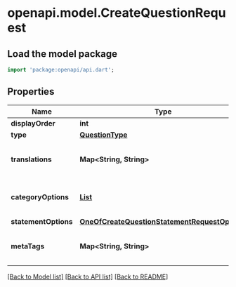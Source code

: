 # openapi.model.CreateQuestionRequest

## Load the model package
```dart
import 'package:openapi/api.dart';
```

## Properties
Name | Type | Description | Notes
------------ | ------------- | ------------- | -------------
**displayOrder** | **int** |  | [optional] 
**type** | [**QuestionType**](QuestionType.md) |  | [optional] 
**translations** | **Map<String, String>** |  | [optional] [default to const {}]
**categoryOptions** | [**List<CreateQuestionCategoryRequestOptions>**](CreateQuestionCategoryRequestOptions.md) |  | [optional] [default to const []]
**statementOptions** | [**OneOfCreateQuestionStatementRequestOptions**](OneOfCreateQuestionStatementRequestOptions.md) |  | [optional] 
**metaTags** | **Map<String, String>** |  | [optional] [default to const {}]

[[Back to Model list]](../README.md#documentation-for-models) [[Back to API list]](../README.md#documentation-for-api-endpoints) [[Back to README]](../README.md)


